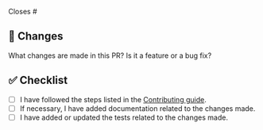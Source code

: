Closes #

## 🎯 Changes

What changes are made in this PR? Is it a feature or a bug fix?

## ✅ Checklist

- [ ] I have followed the steps listed in the [Contributing guide](https://github.com/InternetMaximalism/intmax2-docs/blob/main/CONTRIBUTING.md).
- [ ] If necessary, I have added documentation related to the changes made.
- [ ] I have added or updated the tests related to the changes made.
